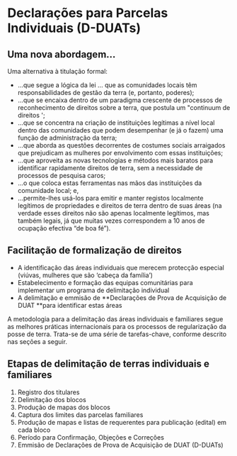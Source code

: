 # Declarações para Parcelas Individuais \(D-DUATs\)

## Uma nova abordagem...

Uma alternativa à titulação formal:

* ...que segue a lógica da lei ... que as comunidades locais têm responsabilidades de gestão da terra \(e, portanto, poderes\);
* ...que se encaixa dentro de um paradigma crescente de processos de reconhecimento de direitos sobre a terra, que postula um "continuum de direitos ';
* ...que se concentra na criação de instituições legítimas a nível local dentro das comunidades que podem desempenhar \(e já o fazem\) uma função de administração da terra;
* ...que aborda as questões decorrentes de costumes sociais arraigados que prejudicam as mulheres por envolvimento com essas instituições;
* ...que aproveita as novas tecnologias e métodos mais baratos para identificar rapidamente direitos de terra, sem a necessidade de processos de pesquisa caros;
* ...o que coloca estas ferramentas nas mãos das instituições da comunidade local; e,
* ...permite-lhes usá-los para emitir e manter registos localmente legítimos de propriedades e direitos de terra dentro de suas áreas \(na verdade esses direitos não são apenas localmente legítimos, mas também legais, já que muitas vezes correspondem a 10 anos de ocupação efectiva “de boa fé”\).

## Facilitação de formalização de direitos

* A identificação das áreas individuais que merecem protecção especial \(viúvas, mulheres que são ‘cabeça da família’\)
* Estabelecimento e formação das equipas comunitárias para implementar um programa de delimitação individual
* A delimitação e emmisão de **Declarações de Prova de Acquisição de DUAT **para identificar estas áreas

A metodologia para a delimitação das áreas individuais e familiares segue as melhores práticas internacionais para os processos de regularização da posse de terra. Trata-se de uma série de tarefas-chave, conforme descrito nas seções a seguir.

## Etapas de delimitação de terras individuais e familiares

1. Registro dos titulares
2. Delimitação dos blocos
3. Produção de mapas dos blocos
4. Captura dos limites das parcelas familiares
5. Produção de mapas e listas de requerentes para publicação \(edital\) em cada bloco
6. Período para Confirmação, Objeções e Correções
7. Emmisão de Declarações de Prova de Acquisição de DUAT \(D-DUATs\)

